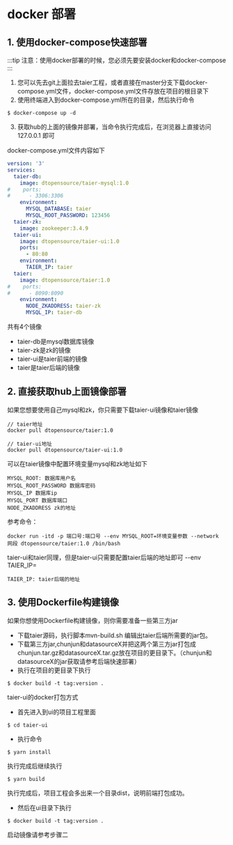 # docker 部署

## 1. 使用docker-compose快速部署

:::tip
注意：使用docker部署的时候，您必须先要安装docker和docker-compose
:::

1. 您可以先去git上面拉去taier工程，或者直接在master分支下载docker-compose.yml文件，docker-compose.yml文件存放在项目的根目录下
2. 使用终端进入到docker-compose.yml所在的目录，然后执行命令 
```shell
$ docker-compose up -d
```
3. 获取hub的上面的镜像并部署，当命令执行完成后，在浏览器上直接访问 127.0.0.1 即可

docker-compose.yml文件内容如下
```yaml
version: '3'
services:
  taier-db:
    image: dtopensource/taier-mysql:1.0
#    ports:
#      - 3306:3306
    environment:
      MYSQL_DATABASE: taier
      MYSQL_ROOT_PASSWORD: 123456
  taier-zk:
    image: zookeeper:3.4.9
  taier-ui:
    image: dtopensource/taier-ui:1.0
    ports:
      - 80:80
    environment:
      TAIER_IP: taier
  taier:
    image: dtopensource/taier:1.0
#    ports:
#      - 8090:8090
    environment:
      NODE_ZKADDRESS: taier-zk
      MYSQL_IP: taier-db
```

共有4个镜像 
* taier-db是mysql数据库镜像 
* taier-zk是zk的镜像 
* taier-ui是taier前端的镜像 
* taier是taier后端的镜像

## 2. 直接获取hub上面镜像部署
如果您想要使用自己mysql和zk，你只需要下载taier-ui镜像和taier镜像
```shell
// taier地址
docker pull dtopensource/taier:1.0

// taier-ui地址
docker pull dtopensource/taier-ui:1.0
```

可以在taier镜像中配置环境变量mysql和zk地址如下
```shell
MYSQL_ROOT: 数据库用户名
MYSQL_ROOT_PASSWORD 数据库密码
MYSQL_IP 数据库ip
MYSQL_PORT 数据库端口
NODE_ZKADDRESS zk的地址
```
参考命令：
```shell
docker run -itd -p 端口号:端口号 --env MYSQL_ROOT=环境变量参数 --network 网段 dtopensource/taier:1.0 /bin/bash
```

taier-ui和taier同理，但是taier-ui只需要配置taier后端的地址即可 --env TAIER_IP=
```shell
TAIER_IP: taier后端的地址
```

## 3. 使用Dockerfile构建镜像
   如果你想使用Dockerfile构建镜像，则你需要准备一些第三方jar
* 下载taier源码，执行脚本mvn-build.sh 编辑出taier后端所需要的jar包。
* 下载第三方jar,chunjun和datasourceX并把这两个第三方jar打包成chunjun.tar.gz和datasourceX.tar.gz放在项目的更目录下。（chunjun和datasourceX的jar获取请参考后端快速部署）
* 执行在项目的更目录下执行
```shell 
$ docker build -t tag:version . 
```

taier-ui的docker打包方式
* 首先进入到ui的项目工程里面 
``` shell
$ cd taier-ui
```
* 执行命令 
```shell 
$ yarn install 
``` 
执行完成后继续执行 
```shell 
$ yarn build 
``` 
执行完成后，项目工程会多出来一个目录dist，说明前端打包成功。
* 然后在ui目录下执行 
```shell 
$ docker build -t tag:version . 
```

启动镜像请参考步骤二











